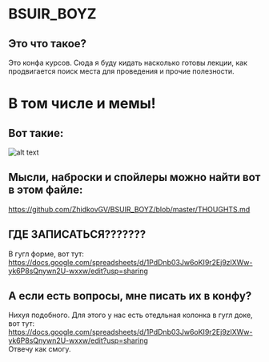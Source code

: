 # BSUIR_BOYZ
## Это что такое?<br>  
Это конфа курсов. Сюда я буду кидать насколько готовы лекции, как продвигается поиск места для проведения и прочие полезности. <br>
# В том числе и мемы!<br>
## Вот такие:  <br>
![alt text](http://varabei.com/bsuir-tech-week/images/iceberg_2.jpg) 
## Мысли, наброски и спойлеры можно найти вот в этом файле:<br>
  https://github.com/ZhidkovGV/BSUIR_BOYZ/blob/master/THOUGHTS.md
## ГДЕ ЗАПИСАТЬСЯ??????? <br>
  В гугл форме, вот тут: <br>
  https://docs.google.com/spreadsheets/d/1PdDnb03Jw6oKI9r2Ej9zlXWw-yk6P8sQnywn2U-wxxw/edit?usp=sharing <br>
## А если есть вопросы, мне писать их в конфу?<br>
Нихуя подобного. Для этого у нас есть отедльная колонка в гугл доке, вот тут:<br>
https://docs.google.com/spreadsheets/d/1PdDnb03Jw6oKI9r2Ej9zlXWw-yk6P8sQnywn2U-wxxw/edit?usp=sharing <br>
Отвечу как смогу.
